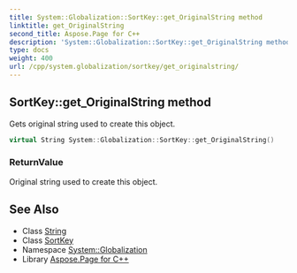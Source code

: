 ```yaml
---
title: System::Globalization::SortKey::get_OriginalString method
linktitle: get_OriginalString
second_title: Aspose.Page for C++
description: 'System::Globalization::SortKey::get_OriginalString method. Gets original string used to create this object in C++.'
type: docs
weight: 400
url: /cpp/system.globalization/sortkey/get_originalstring/
---
```

## SortKey::get_OriginalString method


Gets original string used to create this object.

```cpp
virtual String System::Globalization::SortKey::get_OriginalString()
```


### ReturnValue

Original string used to create this object.

## See Also

* Class [String](../../../system/string/)
* Class [SortKey](../)
* Namespace [System::Globalization](../../)
* Library [Aspose.Page for C++](../../../)

